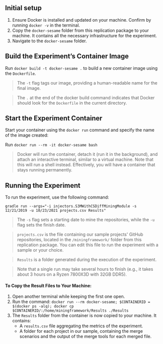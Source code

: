 ## Initial setup

1. Ensure Docker is installed and updated on your machine. Confirm by running `docker -v` in the terminal.
2. Copy the `docker-sesame` folder from this replication package to your machine. It contains all the necessary infrastructure for the experiment.
3. Navigate to the `docker-sesame` folder.

## Build the Experiment’s Container Image

Run `docker build -t docker-sesame .` to build a new container image using the `Dockerfile`.

> The `-t` flag tags our image, providing a human-readable name for the final image.

> The `.` at the end of the docker build command indicates that Docker should look for the `Dockerfile` in the current directory.

## Start the Experiment Container

Start your container using the `docker run` command and specify the name of the image created:

Run `docker run --rm -it docker-sesame bash`

> Docker will run the container, detach it (run it in the background), and attach an interactive terminal, similar to a virtual machine. Note that this will run a shell instead. Effectively, you will have a container that stays running permanently.

## Running the Experiment

To run the experiment, use the following command:

`gradle run --args="-i injectors.S3MWithCSDiffMiningModule -s 12/21/2019 -u 10/23/2021 projects.csv Results"`

> The `-s` flag sets a starting date to mine the repositories, while the `-u` flag sets the finish date.

> `projects.csv` is the file containing our sample projects' GitHub repositories, located in the `/miningframework/` folder from this replication package. You can edit this file to run the experiment with a sample or your choice.

> `Results` is a folder generated during the execution of the experiment.

> Note that a single run may take several hours to finish (e.g., it takes about 3 hours on a Ryzen 7800X3D with 32GB DDR5).

#### To Copy the Result Files to Your Machine:

1. Open another terminal while keeping the first one open.
2. Run the command: `docker run --rm docker-sesame; $CONTAINERID = $(docker ps -alq); docker cp $CONTAINERID/:/home/miningframework/Results ./Results` 
3. The `Results` folder from the container is now copied to your machine. It contains:
   - A `results.csv` file aggregating the metrics of the experiment.
   - A folder for each project in our sample, containing the merge scenarios and the output of the merge tools for each merged file.
